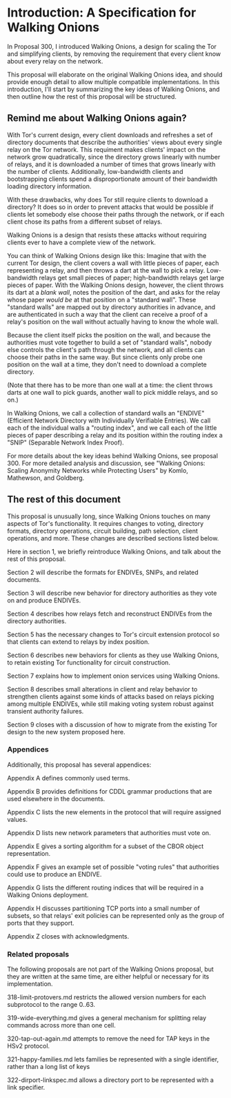 
<!-- Section 1 --> <a id='S1'></a>

# Introduction: A Specification for Walking Onions

In Proposal 300, I introduced Walking Onions, a design for scaling the
Tor and simplifying clients, by removing the requirement that every
client know about every relay on the network.

This proposal will elaborate on the original Walking Onions idea,
and should provide enough detail to allow multiple compatible
implementations. In this introduction, I'll start by summarizing the
key ideas of Walking Onions, and then outline how the rest of this
proposal will be structured.

<!-- Section 1.1 --> <a id='S1.1'></a>

## Remind me about Walking Onions again?

With Tor's current design, every client downloads and refreshes a
set of directory documents that describe the authorities' views
about every single relay on the Tor network.  This requiment makes
clients' impact on the network grow quadratically, since the
directory grows linearly with number of relays, and it is downloaded
a number of times that grows linearly with the number of clients.
Additionally, low-bandwidth clients and bootstrapping clients spend
a disproportionate amount of their bandwidth loading
directory information.

With these drawbacks, why does Tor still require clients to
download a directory?  It does so in order to prevent attacks that
would be possible if clients let somebody else choose their
paths through the network, or if each client chose its paths from a
different subset of relays.

Walking Onions is a design that resists these attacks without
requiring clients ever to have a complete view of the network.

You can think of Walking Onions design like this: Imagine that with
the current Tor design, the client covers a wall with little pieces
of paper, each representing a relay, and then throws a dart at the wall
to pick a relay.  Low-bandwidth relays get small pieces of paper;
high-bandwidth relays get large pieces of paper.  With the Walking
Onions design, however, the client throws its dart at a _blank
wall_, notes the position of the dart, and asks for the relay whose
paper _would be_ at that position on a "standard wall".  These
"standard walls" are mapped out by directory authorities in advance,
and are authenticated in such a way that the client can receive a
proof of a relay's position on the wall without actually having to
know the whole wall.

Because the client itself picks the position on the wall, and
because the authorities must vote together to build a set of
"standard walls", nobody else controls the client's path through the
network, and all clients can choose their paths in the same way.
But since clients only probe one position on the wall at a time,
they don't need to download a complete directory.

(Note that there has to be more than one wall at a time: the client
throws darts at one wall to pick guards, another wall to pick
middle relays, and so on.)

In Walking Onions, we call a collection of standard walls an
"ENDIVE" (Efficient Network Directory with Individually Verifiable
Entries).  We call each of the individual walls a "routing index",
and we call each of the little pieces of paper describing a relay and
its position within the routing index a "SNIP" (Separable Network
Index Proof).

For more details about the key ideas behind Walking Onions, see
proposal 300.  For more detailed analysis and discussion, see
"Walking Onions: Scaling Anonymity Networks while Protecting Users"
by Komlo, Mathewson, and Goldberg.

<!-- Section 1.2 --> <a id='S1.2'></a>

## The rest of this document

This proposal is unusually long, since Walking Onions touches on many
aspects of Tor's functionality.  It requires changes to voting,
directory formats, directory operations, circuit building, path
selection, client operations, and more.  These changes are described
sections listed below.

Here in section 1, we briefly reintroduce Walking Onions, and talk
about the rest of this proposal.

Section 2 will describe the formats for ENDIVEs, SNIPs, and related
documents.

Section 3 will describe new behavior for directory authorities as
they vote on and produce ENDIVEs.

Section 4 describes how relays fetch and reconstruct ENDIVEs from
the directory authorities.

Section 5 has the necessary changes to Tor's circuit extension
protocol so that clients can extend to relays by index position.

Section 6 describes new behaviors for clients as they use Walking
Onions, to retain existing Tor functionality for circuit construction.

Section 7 explains how to implement onion services using Walking
Onions.

Section 8 describes small alterations in client and relay behavior
to strengthen clients against some kinds of attacks based on relays
picking among multiple ENDIVEs, while still making voting
system robust against transient authority failures.

Section 9 closes with a discussion of how to migrate from the
existing Tor design to the new system proposed here.

<!-- Section 1.2.1 --> <a id='S1.2.1'></a>

### Appendices

Additionally, this proposal has several appendices:

Appendix A defines commonly used terms.

Appendix B provides definitions for CDDL grammar productions that
are used elsewhere in the documents.

Appendix C lists the new elements in the protocol that will require
assigned values.

Appendix D lists new network parameters that authorities must vote
on.

Appendix E gives a sorting algorithm for a subset of the CBOR object
representation.

Appendix F gives an example set of possible "voting rules" that
authorities could use to produce an ENDIVE.

Appendix G lists the different routing indices that will be required
in a Walking Onions deployment.

Appendix H discusses partitioning TCP ports into a small number of
subsets, so that relays' exit policies can be represented only as
the group of ports that they support.

Appendix Z closes with acknowledgments.

<!-- Section 1.2.2 --> <a id='S1.2.2'></a>

### Related proposals

The following proposals are not part of the Walking Onions proposal,
but they are written at the same time, are either helpful or
necessary for its implementation.

318-limit-protovers.md restricts the allowed version numbers for
each subprotocol to the range 0..63.

319-wide-everything.md gives a general mechanism for splitting relay
commands across more than one cell.

320-tap-out-again.md attempts to remove the need for TAP keys in
the HSv2 protocol.

321-happy-families.md lets families be represented with a single
identifier, rather than a long list of keys

322-dirport-linkspec.md allows a directory port to be represented
with a link specifier.
